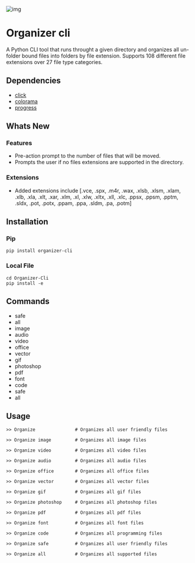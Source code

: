 ![img](https://user-images.githubusercontent.com/60890281/99897269-0b0c2900-2cd3-11eb-95af-9332c886d7a3.png)



# Organizer cli
A Python CLI tool that runs throught a given directory and organizes all un-folder bound files into folders by file extension.
Supports 108 different file extensions over 27 file type categories.

## Dependencies
* [click](https://pypi.org/project/click8/)
* [colorama](https://pypi.org/project/colorama/) 
* [progress](https://pypi.org/project/progress/)

## Whats New
### Features
* Pre-action prompt to the number of files that will be moved.
* Prompts the user if no files extensions are supported in the directory.
### Extensions
* Added extensions include [.vce, .spx, .m4r, .wax, .xlsb, .xlsm, .xlam,
  .xlb, .xla, .xlt, .xar, .xlm, .xl, .xlw, .xltx, .xll, .xlc, .ppsx, .ppsm,
  .pptm, .sldx, .pot, .potx, .ppam, .ppa, .sldm, .pa, .potm]


## Installation
### Pip
```text
pip install organizer-cli
```
### Local File
```text
cd Organizer-Cli
pip install -e
```

## Commands

* safe
* all
* image
* audio
* video
* office
* vector
* gif
* photoshop
* pdf
* font
* code
* safe
* all


## Usage 
```text
>> Organize               # Organizes all user friendly files
```
```text
>> Organize image         # Organizes all image files
```
```text
>> Organize video         # Organizes all video files
```
```text
>> Organize audio         # Organizes all audio files
```
```text
>> Organize office        # Organizes all office files
```
```text
>> Organize vector        # Organizes all vector files
```
```text
>> Organize gif           # Organizes all gif files
```
```text
>> Organize photoshop     # Organizes all photoshop files
```
```text
>> Organize pdf           # Organizes all pdf files
```
```text
>> Organize font          # Organizes all font files
```
```text
>> Organize code          # Organizes all programming files
```
```text
>> Organize safe          # Organizes all user friendly files
```
```text
>> Organize all           # Organizes all supported files
```
